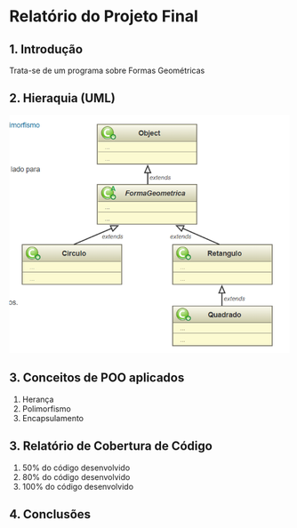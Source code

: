 # Relatório do Projeto Final

## 1. Introdução

Trata-se de um programa sobre Formas Geométricas

## 2. Hieraquia (UML)
<img src="res/img.png" alt="Falta alterar"/>


## 3. Conceitos de POO aplicados
   1. Herança
   2. Polimorfismo
   3. Encapsulamento
## 3. Relatório de Cobertura de Código
   1. 50% do código desenvolvido
   2. 80% do código desenvolvido
   3. 100% do código desenvolvido
## 4. Conclusões